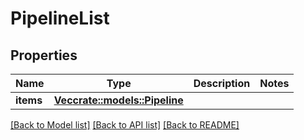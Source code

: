 # PipelineList

## Properties

Name | Type | Description | Notes
------------ | ------------- | ------------- | -------------
**items** | [**Vec<crate::models::Pipeline>**](Pipeline.md) |  | 

[[Back to Model list]](../README.md#documentation-for-models) [[Back to API list]](../README.md#documentation-for-api-endpoints) [[Back to README]](../README.md)


